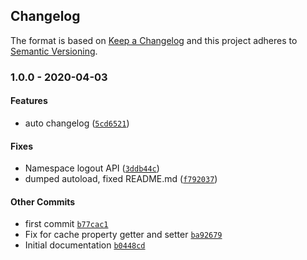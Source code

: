 ## Changelog

The format is based on [Keep a Changelog](https://keepachangelog.com/en/1.0.0/)
and this project adheres to [Semantic Versioning](https://semver.org/spec/v2.0.0.html).

### 1.0.0 - 2020-04-03

#### Features

*  auto changelog ([`5cd6521`](https://github.com/cymaticsecurity/php-client/commit/5cd6521f42afa38c87f82d66aee7334ce59e1dbe))

#### Fixes

*  Namespace logout API ([`3ddb44c`](https://github.com/cymaticsecurity/php-client/commit/3ddb44c25d115cf4e0363a0112bb4506dd865b80))
*  dumped autoload, fixed README.md ([`f792037`](https://github.com/cymaticsecurity/php-client/commit/f7920378a3ab6c21a6c7db99f75c085c37ec557d))

#### Other Commits

- first commit [`b77cac1`](https://github.com/cymaticsecurity/php-client/commit/b77cac18df68a13eaed38a6d77c1b56ce626dab9)
- Fix for cache property getter and setter [`ba92679`](https://github.com/cymaticsecurity/php-client/commit/ba9267924c7bf1fdba6f5a018b4c303718976f21)
- Initial documentation [`b0448cd`](https://github.com/cymaticsecurity/php-client/commit/b0448cdc91157c14237cf8798168941e0118fee0)
